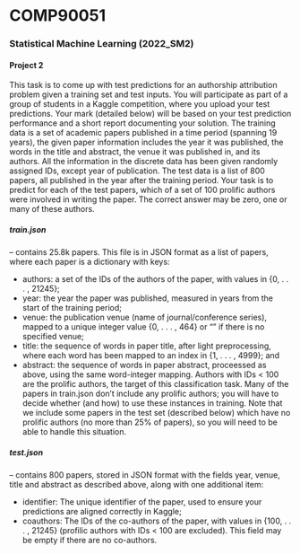 # COMP90051

### Statistical Machine Learning (2022_SM2)

#### Project  2

This task is to come up with test predictions for an authorship attribution problem given a training set and test inputs.
You will participate as part of a group of students in a Kaggle competition, where you upload your test predictions.
Your mark (detailed below) will be based on your test prediction performance and a short report documenting your solution.
The training data is a set of academic papers published in a time period (spanning 19 years), the given paper information includes the year it was published, the words in the title and abstract, the venue it was published in, and its authors. All the information in the discrete data has been given randomly assigned IDs, except year of publication. The test data is a list of 800 papers, all published in the year after the training period. Your task is to predict for
each of the test papers, which of a set of 100 prolific authors were involved in writing the paper. The correct answer may be zero, one or many of these authors.

##### train.json 
– contains 25.8k papers. This file is in JSON format as a list of papers, where each paper is a dictionary with keys:
* authors: a set of the IDs of the authors of the paper, with values in {0, . . . , 21245};
* year: the year the paper was published, measured in years from the start of the training period;
* venue: the publication venue (name of journal/conference series), mapped to a unique integer value {0, . . . , 464} or “” if there is no specified venue;
* title: the sequence of words in paper title, after light preprocessing, where each word has been mapped to an index in {1, . . . , 4999}; and
* abstract: the sequence of words in paper abstract, proceessed as above, using the same word-integer mapping.
Authors with IDs < 100 are the prolific authors, the target of this classification task. Many of the papers in train.json don’t include any prolific authors; you will have to decide whether (and how) to use these instances in training. Note that we include some papers in the test set (described below) which have no prolific authors (no more than 25% of papers), so you will need to be able to handle this situation.


##### test.json 
– contains 800 papers, stored in JSON format with the fields year, venue, title and abstract as described above, along with one additional item:
* identifier: The unique identifier of the paper, used to ensure your predictions are aligned correctly in Kaggle;
* coauthors: The IDs of the co-authors of the paper, with values in {100, . . . , 21245} (profilic authors with IDs < 100 are excluded). This field may be empty if there are no co-authors.
